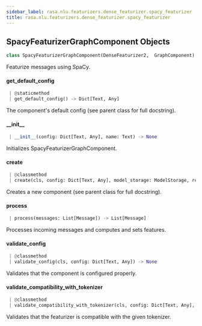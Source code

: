 ```yaml
---
sidebar_label: rasa.nlu.featurizers.dense_featurizer.spacy_featurizer
title: rasa.nlu.featurizers.dense_featurizer.spacy_featurizer
---
```

## SpacyFeaturizerGraphComponent Objects

```python
class SpacyFeaturizerGraphComponent(DenseFeaturizer2,  GraphComponent)
```

Featurize messages using SpaCy.

#### get\_default\_config

```python
 | @staticmethod
 | get_default_config() -> Dict[Text, Any]
```

The component&#x27;s default config (see parent class for full docstring).

#### \_\_init\_\_

```python
 | __init__(config: Dict[Text, Any], name: Text) -> None
```

Initializes SpacyFeaturizerGraphComponent.

#### create

```python
 | @classmethod
 | create(cls, config: Dict[Text, Any], model_storage: ModelStorage, resource: Resource, execution_context: ExecutionContext) -> GraphComponent
```

Creates a new component (see parent class for full docstring).

#### process

```python
 | process(messages: List[Message]) -> List[Message]
```

Processes incoming messages and computes and sets features.

#### validate\_config

```python
 | @classmethod
 | validate_config(cls, config: Dict[Text, Any]) -> None
```

Validates that the component is configured properly.

#### validate\_compatibility\_with\_tokenizer

```python
 | @classmethod
 | validate_compatibility_with_tokenizer(cls, config: Dict[Text, Any], tokenizer_type: Type[Tokenizer]) -> None
```

Validates that the featurizer is compatible with the given tokenizer.

